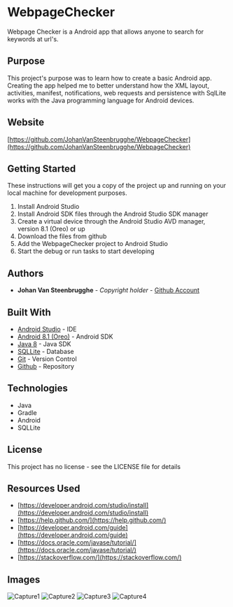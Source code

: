 # WebpageChecker

Webpage Checker is a Android app that allows anyone to search for keywords at url's.

## Purpose

This project's purpose was to learn how to create a basic Android app. Creating the app helped me to better understand how the XML layout, activities, manifest, notifications, web requests and persistence with SqlLite works with the Java programming language for Android devices.

## Website

[https://github.com/JohanVanSteenbrugghe/WebpageChecker](https://github.com/JohanVanSteenbrugghe/WebpageChecker)

## Getting Started

These instructions will get you a copy of the project up and running on your local machine for development purposes.

1. Install Android Studio
2. Install Android SDK files through the Android Studio SDK manager
3. Create a virtual device through the Android Studio AVD manager, version 8.1 (Oreo) or up
4. Download the files from github
5. Add the WebpageChecker project to Android Studio
6. Start the debug or run tasks to start developing

## Authors

* **Johan Van Steenbrugghe** - *Copyright holder* - [Github Account](https://github.com/JohanVanSteenbrugghe)

## Built With

* [Android Studio](https://developer.android.com/studio) - IDE
* [Android 8.1 (Oreo)](https://developer.android.com/about/versions/oreo) - Android SDK
* [Java 8](https://www.java.com/nl/download/) - Java SDK
* [SQLLite](https://www.sqlite.org/index.html) - Database
* [Git](https://www.git-scm.com/) - Version Control
* [Github](https://github.com/) - Repository

## Technologies

* Java
* Gradle
* Android
* SQLLite

## License

This project has no license - see the LICENSE file for details

## Resources Used

* [https://developer.android.com/studio/install](https://developer.android.com/studio/install)
* [https://help.github.com/](https://help.github.com/)
* [https://developer.android.com/guide](https://developer.android.com/guide)
* [https://docs.oracle.com/javase/tutorial/](https://docs.oracle.com/javase/tutorial/)
* [https://stackoverflow.com/](https://stackoverflow.com/)

## Images

![Capture1](https://github.com/JohanVanSteenbrugghe/WebpageChecker/blob/master/images/Capture1.png?raw=true)
![Capture2](https://github.com/JohanVanSteenbrugghe/WebpageChecker/blob/master/images/Capture2.png?raw=true)
![Capture3](https://github.com/JohanVanSteenbrugghe/WebpageChecker/blob/master/images/Capture3.png?raw=true)
![Capture4](https://github.com/JohanVanSteenbrugghe/WebpageChecker/blob/master/images/Capture4.png?raw=true)